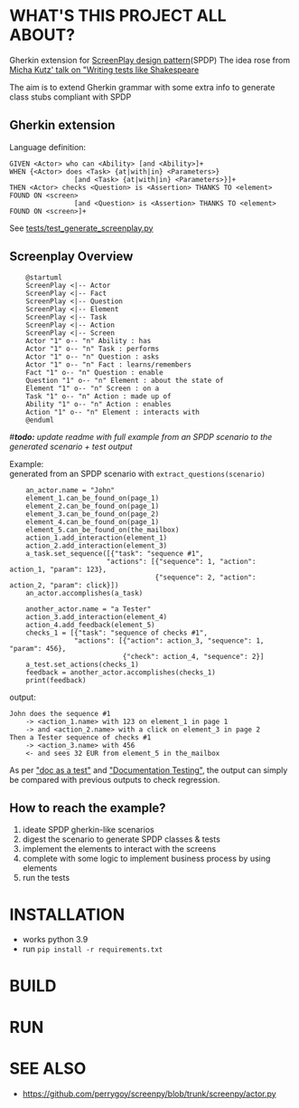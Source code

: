# WHAT'S THIS PROJECT ALL ABOUT?
Gherkin extension for [ScreenPlay design pattern](https://ideas.riverglide.com/page-objects-refactored-12ec3541990#.ekkiguobe)(SPDP)
The idea rose from [Micha Kutz' talk on "Writing tests like Shakespeare](https://youtu.be/Ptg5NICosNY?t=5870)

The aim is to extend Gherkin grammar with some extra info to generate class stubs compliant with SPDP
## Gherkin extension
Language definition:
```
GIVEN <Actor> who can <Ability> [and <Ability>]+
WHEN {<Actor> does <Task> {at|with|in} <Parameters>}
                [and <Task> {at|with|in} <Parameters>}]+
THEN <Actor> checks <Question> is <Assertion> THANKS TO <element> FOUND ON <screen>
                [and <Question> is <Assertion> THANKS TO <element> FOUND ON <screen>]+
```
See [tests/test_generate_screenplay.py](https://github.com/Moustov/ScreenPlay_Shakespeare/blob/master/tests/test_generate_screenplay.py)

## Screenplay Overview
```
    @startuml
    ScreenPlay <|-- Actor
    ScreenPlay <|-- Fact
    ScreenPlay <|-- Question
    ScreenPlay <|-- Element
    ScreenPlay <|-- Task
    ScreenPlay <|-- Action
    ScreenPlay <|-- Screen
    Actor "1" o-- "n" Ability : has
    Actor "1" o-- "n" Task : performs
    Actor "1" o-- "n" Question : asks
    Actor "1" o-- "n" Fact : learns/remembers
    Fact "1" o-- "n" Question : enable
    Question "1" o-- "n" Element : about the state of
    Element "1" o-- "n" Screen : on a
    Task "1" o-- "n" Action : made up of
    Ability "1" o-- "n" Action : enables
    Action "1" o-- "n" Element : interacts with
    @enduml
```
#_**todo:** update readme with full example from an SPDP scenario to the generated scenario + test output_

Example:\
generated from an SPDP scenario with `extract_questions(scenario)`
```
    an_actor.name = "John"
    element_1.can_be_found_on(page_1)
    element_2.can_be_found_on(page_1)
    element_3.can_be_found_on(page_2)
    element_4.can_be_found_on(page_1)
    element_5.can_be_found_on(the_mailbox)
    action_1.add_interaction(element_1)
    action_2.add_interaction(element_3)
    a_task.set_sequence([{"task": "sequence #1", 
                        "actions": [{"sequence": 1, "action": action_1, "param": 123}, 
                                    {"sequence": 2, "action": action_2, "param": click}])
    an_actor.accomplishes(a_task)

    another_actor.name = "a Tester"
    action_3.add_interaction(element_4)
    action_4.add_feedback(element_5)
    checks_1 = [{"task": "sequence of checks #1", 
                "actions": [{"action": action_3, "sequence": 1, "param": 456},
                            {"check": action_4, "sequence": 2}]
    a_test.set_actions(checks_1)
    feedback = another_actor.accomplishes(checks_1)
    print(feedback)
```    
output:
```
John does the sequence #1
    -> <action_1.name> with 123 on element_1 in page 1
    -> and <action_2.name> with a click on element_3 in page 2
Then a Tester sequence of checks #1
    -> <action_3.name> with 456
    <- and sees 32 EUR from element_5 in the_mailbox
```
As per ["doc as a test"](https://github.com/sfauvel/doc_as_test_pytest)
and ["Documentation Testing"](https://github.com/sfauvel/documentationtesting),
the output can simply be compared with previous outputs to check regression.



## How to reach the example?
1. ideate SPDP gherkin-like scenarios
2. digest the scenario to generate SPDP classes & tests
3. implement the elements to interact with the screens
4. complete with some logic to implement business process by using elements
5. run the tests


# INSTALLATION
- works python 3.9
- run `pip install -r requirements.txt`
# BUILD

# RUN

# SEE ALSO
- https://github.com/perrygoy/screenpy/blob/trunk/screenpy/actor.py
